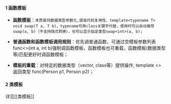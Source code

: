 #### 1 函数模板
- **函数模板**：```本质是将数据类型参数化,提高代码复用性，template<typename T> void swap(T a, T b)，typename可用class关键字代替，使用时可以自动推导 swap(a, b)（不支持隐式转换），也可以显示指定类型swap<int>(a, b);```

- **普通函数和函数模板调用规则**：优先调普通函数，可通过空模板参数列表func<>(int a, int b)强制调函数模板，函数模板也可重载，函数模板(数据类型等)匹配更好时调函数模板；

- **模板的重载**：对特定的数据类型（vector, class等）提供操作, template <> 返回类型 func(Person p1, Person p2)；

#### 2 类模板
详见[[类模板]]